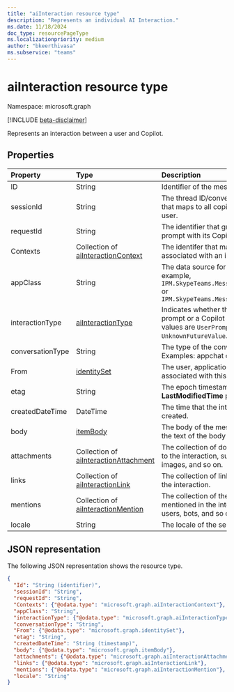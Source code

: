 ```yaml
---
title: "aiInteraction resource type"
description: "Represents an individual AI Interaction."
ms.date: 11/18/2024
doc_type: resourcePageType
ms.localizationpriority: medium
author: "bkeerthivasa"
ms.subservice: "teams"
---
```


# aiInteraction resource type

Namespace: microsoft.graph

[!INCLUDE [beta-disclaimer](../../includes/beta-disclaimer.md)]

Represents an interaction between a user and Copilot.

## Properties

| Property   | Type | Description |
|:---------------|:--------|:----------|
| ID | String | Identifier of the message. |
| sessionId | String | The thread ID/conversation identifier that maps to all copilot sessions for the user. |
| requestId | String | The identifier that groups a user prompt with its Copilot response. |
| Contexts | Collection of [aiInteractionContext](../resources/aiinteractioncontext.md) | The identifer that maps to all contexts associated with an interaction. |
| appClass | String | The data source for Copilot data. For example, `IPM.SkypeTeams.Message.Copilot.Excel` or `IPM.SkypeTeams.Message.Copilot.Loop` |
| interactionType | [aiInteractionType](../resources/aiinteractiontype.md) | Indicates whether the interaction is a prompt or a Copilot response. Possible values are `UserPrompt`, `AiResponse`, or `UnknownFutureValue`. |
| conversationType | String | The type of the conversation. Examples: appchat or bizchat. |
| From | [identitySet](../resources/identityset.md)  | The user, application, or device that is associated with this interaction. |
| etag | String | The epoch timestamp of the **LastModifiedTime** property. |
| createdDateTime | DateTime | The time that the interaction was created. |
| body | [itemBody](../resources/itembody.md) | The body of the message, including the text of the body and its body type. |
| attachments | Collection of [aiInteractionAttachment](../resources/aiinteractionattachment.md) | The collection of documents attached to the interaction, such as cards, images, and so on. |
| links | Collection of [aiInteractionLink](../resources/aiinteractionlink.md) | The collection of links that appear in the interaction. |
| mentions | Collection of [aiInteractionMention](../resources/aiinteractionmention.md) | The collection of the entities that were mentioned in the interaction, including users, bots, and so on. |
| locale | String | The locale of the sender. |

## JSON representation

The following JSON representation shows the resource type.

<!--{
  "blockType": "resource",
  "optionalProperties": [],
  "keyProperty": "id",
  "baseType": "microsoft.graph.entity",
  "@odata.type": "microsoft.graph.aiInteraction"
}-->

```json
{
  "Id": "String (identifier)",
  "sessionId": "String",
  "requestId": "String",
  "Contexts": {"@odata.type": "microsoft.graph.aiInteractionContext"},
  "appClass": "String",
  "interactionType": {"@odata.type": "microsoft.graph.aiInteractionType"},
  "conversationType": "String",
  "From": {"@odata.type": "microsoft.graph.identitySet"},
  "etag": "String",
  "createdDateTime": "String (timestamp)",
  "body": {"@odata.type": "microsoft.graph.itemBody"},
  "attachments": {"@odata.type": "microsoft.graph.aiInteractionAttachment"},
  "links": {"@odata.type": "microsoft.graph.aiInteractionLink"},
  "mentions": {"@odata.type": "microsoft.graph.aiInteractionMention"},
  "locale": "String"
}
```

